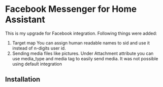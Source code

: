 # Facebook Messenger for Home Assistant

This is my upgrade for Facebook integration. Following things were added:
1. Target map
You can assign human readable names to sid and use it instead of n-digits user id.
2. Sending media files like pictures.
Under Attachment attribute you can use media_type and media tag to easily send media.
It was not possible using default integration

## Installation
